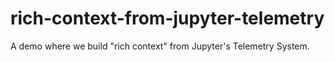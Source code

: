 # rich-context-from-jupyter-telemetry

A demo where we build "rich context" from Jupyter's Telemetry System.
